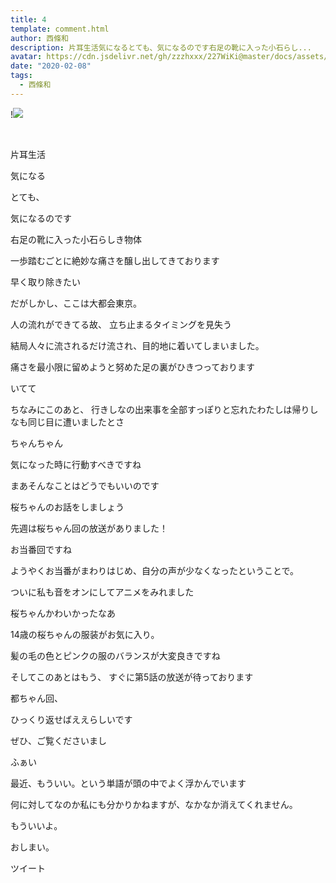 ```yaml
---
title: 4
template: comment.html
author: 西條和
description: 片耳生活気になるとても、気になるのです右足の靴に入った小石らし...
avatar: https://cdn.jsdelivr.net/gh/zzzhxxx/227WiKi@master/docs/assets/photo/avatar/nagomi.jpg
date: "2020-02-08"
tags:
  - 西條和
---
```


!![](https://cdn.jsdelivr.net/gh/227WiKi/227WiKi-image@master/blog-image/nagomi-2020-02-08_1.jpg)



  ﻿












片耳生活


















気になる










とても、


気になるのです




















右足の靴に入った小石らしき物体










一歩踏むごとに絶妙な痛さを醸し出してきております










早く取り除きたい






だがしかし、ここは大都会東京。












人の流れができてる故、
立ち止まるタイミングを見失う











結局人々に流されるだけ流され、目的地に着いてしまいました。











痛さを最小限に留めようと努めた足の裏がひきつっております








いてて












ちなみにこのあと、
行きしなの出来事を全部すっぽりと忘れたわたしは帰りしなも同じ目に遭いましたとさ



ちゃんちゃん













気になった時に行動すべきですね













まあそんなことはどうでもいいのです










桜ちゃんのお話をしましょう









先週は桜ちゃん回の放送がありました！




お当番回ですね







ようやくお当番がまわりはじめ、自分の声が少なくなったということで。

ついに私も音をオンにしてアニメをみれました





桜ちゃんかわいかったなあ




14歳の桜ちゃんの服装がお気に入り。






髪の毛の色とピンクの服のバランスが大変良きですね












そしてこのあとはもう、
すぐに第5話の放送が待っております






都ちゃん回、


ひっくり返せばええらしいです







ぜひ、ご覧くださいまし























ふぁい


















最近、もういい。という単語が頭の中でよく浮かんでいます






何に対してなのか私にも分かりかねますが、なかなか消えてくれません。






















もういいよ。




















おしまい。


ツイート



